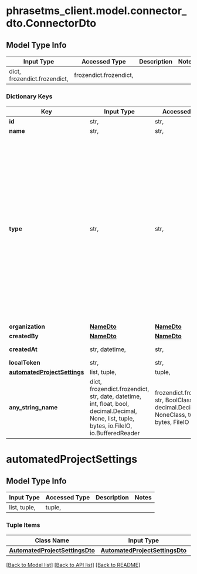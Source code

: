 # phrasetms_client.model.connector_dto.ConnectorDto

## Model Type Info

| Input Type                   | Accessed Type          | Description | Notes |
| ---------------------------- | ---------------------- | ----------- | ----- |
| dict, frozendict.frozendict, | frozendict.frozendict, |             |

### Dictionary Keys

| Key                                                       | Input Type                                                                                                                                  | Accessed Type                                                                           | Description                                                        | Notes                                                                                                                                                                                                                                                                                                                                                                                                                                                                                    |
| --------------------------------------------------------- | ------------------------------------------------------------------------------------------------------------------------------------------- | --------------------------------------------------------------------------------------- | ------------------------------------------------------------------ | ---------------------------------------------------------------------------------------------------------------------------------------------------------------------------------------------------------------------------------------------------------------------------------------------------------------------------------------------------------------------------------------------------------------------------------------------------------------------------------------- |
| **id**                                                    | str,                                                                                                                                        | str,                                                                                    |                                                                    | [optional]                                                                                                                                                                                                                                                                                                                                                                                                                                                                               |
| **name**                                                  | str,                                                                                                                                        | str,                                                                                    |                                                                    | [optional]                                                                                                                                                                                                                                                                                                                                                                                                                                                                               |
| **type**                                                  | str,                                                                                                                                        | str,                                                                                    |                                                                    | [optional] must be one of ["DROPBOX", "GOOGLE", "FTP", "WORDPRESS", "GITHUB", "SFTP", "DRUPAL", "BOX", "GIT", "ZENDESK", "ONEDRIVE", "GITLAB", "MARKETO", "HUBSPOT", "HELPSCOUT", "SALESFORCE", "BITBUCKET", "BITBUCKETSERVER", "BRAZE", "SHAREPOINT", "AZURE", "SITECORE", "KENTICO", "KENTICO_KONTENT", "MAGENTO", "CONTENTFULENTRYLEVEL", "CONTENTFUL", "CONTENTSTACK", "JOOMLA", "CONFLUENCE", "TRIDION", "TYPO3", "AEM_PLUGIN", "DRUPAL_PLUGIN", "AMAZON_S3", "PARDOT", "PHRASE", ] |
| **organization**                                          | [**NameDto**](NameDto.md)                                                                                                                   | [**NameDto**](NameDto.md)                                                               |                                                                    | [optional]                                                                                                                                                                                                                                                                                                                                                                                                                                                                               |
| **createdBy**                                             | [**NameDto**](NameDto.md)                                                                                                                   | [**NameDto**](NameDto.md)                                                               |                                                                    | [optional]                                                                                                                                                                                                                                                                                                                                                                                                                                                                               |
| **createdAt**                                             | str, datetime,                                                                                                                              | str,                                                                                    |                                                                    | [optional] value must conform to RFC-3339 date-time                                                                                                                                                                                                                                                                                                                                                                                                                                      |
| **localToken**                                            | str,                                                                                                                                        | str,                                                                                    |                                                                    | [optional]                                                                                                                                                                                                                                                                                                                                                                                                                                                                               |
| **[automatedProjectSettings](#automatedProjectSettings)** | list, tuple,                                                                                                                                | tuple,                                                                                  |                                                                    | [optional]                                                                                                                                                                                                                                                                                                                                                                                                                                                                               |
| **any_string_name**                                       | dict, frozendict.frozendict, str, date, datetime, int, float, bool, decimal.Decimal, None, list, tuple, bytes, io.FileIO, io.BufferedReader | frozendict.frozendict, str, BoolClass, decimal.Decimal, NoneClass, tuple, bytes, FileIO | any string name can be used but the value must be the correct type | [optional]                                                                                                                                                                                                                                                                                                                                                                                                                                                                               |

# automatedProjectSettings

## Model Type Info

| Input Type   | Accessed Type | Description | Notes |
| ------------ | ------------- | ----------- | ----- |
| list, tuple, | tuple,        |             |

### Tuple Items

| Class Name                                                        | Input Type                                                        | Accessed Type                                                     | Description | Notes |
| ----------------------------------------------------------------- | ----------------------------------------------------------------- | ----------------------------------------------------------------- | ----------- | ----- |
| [**AutomatedProjectSettingsDto**](AutomatedProjectSettingsDto.md) | [**AutomatedProjectSettingsDto**](AutomatedProjectSettingsDto.md) | [**AutomatedProjectSettingsDto**](AutomatedProjectSettingsDto.md) |             |

[[Back to Model list]](../../README.md#documentation-for-models) [[Back to API list]](../../README.md#documentation-for-api-endpoints) [[Back to README]](../../README.md)
